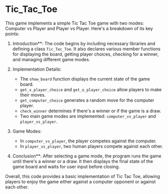 # Tic_Tac_Toe
This game implements a simple Tic Tac Toe game with two modes: Computer vs Player and Player vs Player. Here's a breakdown of its key points:

1. Introduction**: The code begins by including necessary libraries and defining a class `Tic_Tac_Toe`. It also declares various member functions for displaying the board, getting player choices, checking for a winner, and managing different game modes.

2. Implementation Details:
   - The `show_board` function displays the current state of the game board.
   - `get_x_player_choice` and `get_o_player_choice` allow players to make their moves.
   - `get_computer_choice` generates a random move for the computer player.
   - `check_winner` determines if there's a winner or if the game is a draw.
   - Two main game modes are implemented: `computer_vs_player` and `player_vs_player`.

3. Game Modes:
   - In `computer_vs_player`, the player competes against the computer.
   - In `player_vs_player`, two human players compete against each other.

4. Conclusion**: After selecting a game mode, the program runs the game until there's a winner or a draw. It then displays the final state of the game board and waits for user input before closing.

Overall, this code provides a basic implementation of Tic Tac Toe, allowing players to enjoy the game either against a computer opponent or against each other.
